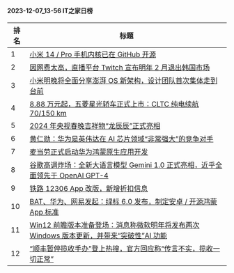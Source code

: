 #### 2023-12-07_13-56  IT之家日榜

| 排名 | 标题|
| --- | ---|
| 1 | [小米 14 / Pro 手机内核已在 GitHub 开源](https://www.ithome.com/0/737/478.htm) |
| 2 | [因网费太高，直播平台 Twitch 宣布明年 2 月退出韩国市场](https://www.ithome.com/0/737/479.htm) |
| 3 | [小米明晚将全面分享澎湃 OS 新架构，设计团队首次集体走到台前](https://www.ithome.com/0/737/378.htm) |
| 4 | [8.88 万元起，五菱星光轿车正式上市：CLTC 纯电续航 70/150 km](https://www.ithome.com/0/737/485.htm) |
| 5 | [2024 年央视春晚吉祥物“龙辰辰”正式亮相](https://www.ithome.com/0/737/371.htm) |
| 6 | [黄仁勋：华为是英伟达在 AI 芯片领域“非常强大”的竞争对手](https://www.ithome.com/0/737/384.htm) |
| 7 | [麦当劳正式启动华为鸿蒙原生应用开发](https://www.ithome.com/0/737/493.htm) |
| 8 | [谷歌高调炸场：全新大语言模型 Gemini 1.0 正式亮相，近乎全面领先于 OpenAI GPT-4](https://www.ithome.com/0/737/519.htm) |
| 9 | [铁路 12306 App 改版，新增折扣信息](https://www.ithome.com/0/737/568.htm) |
| 10 | [BAT、华为、网易发起：绿标 6.0 发布，制定安卓 / 开源鸿蒙 App 标准](https://www.ithome.com/0/737/590.htm) |
| 11 | [Win12 前瞻版本准备登场：消息称微软明年将发布两次 Windows 版本更新，并带来“突破性”AI 功能](https://www.ithome.com/0/737/523.htm) |
| 12 | [“顺丰暂停揽收手办”登上热搜，官方回应称“传言不实，揽收一切正常”](https://www.ithome.com/0/737/453.htm) |

